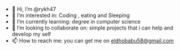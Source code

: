 - 👋 Hi, I’m @rykh47
- 👀 I’m interested in: Coding , eating and Sleeping 
- 🌱 I’m currently learning: degree in computer science
- 💞️ I’m looking to collaborate on: simple projects that i can help and develop my self
- 📫 How to reach me: you can get me on eldhobabu58@gmail.com

<!---
rykh47/rykh47 is a ✨ special ✨ repository because its `README.md` (this file) appears on your GitHub profile.
You can click the Preview link to take a look at your changes.
--->
